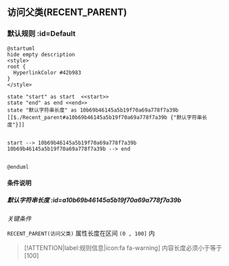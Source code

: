 ## 访问父类(RECENT_PARENT) <!-- {docsify-ignore-all} -->

   

### 默认规则 :id=Default

```plantuml
@startuml
hide empty description
<style>
root {
  HyperlinkColor #42b983
}
</style>

state "start" as start  <<start>>
state "end" as end <<end>>
state "默认字符串长度" as 10b69b46145a5b19f70a69a778f7a39b [[$./Recent_parent#a10b69b46145a5b19f70a69a778f7a39b {"默认字符串长度"}]]


start --> 10b69b46145a5b19f70a69a778f7a39b 
10b69b46145a5b19f70a69a778f7a39b --> end 


@enduml
```

#### 条件说明

##### 默认字符串长度 :id=a10b69b46145a5b19f70a69a778f7a39b


*关键条件*


`RECENT_PARENT(访问父类)` 属性长度在区间 `(0 , 100]` 内

> [!ATTENTION|label:规则信息|icon:fa fa-warning]
> 内容长度必须小于等于[100]







